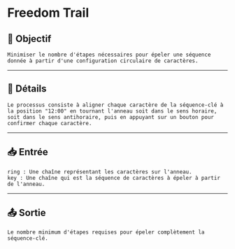 # Freedom Trail

## 🎯 Objectif

    Minimiser le nombre d'étapes nécessaires pour épeler une séquence donnée à partir d'une configuration circulaire de caractères.

---

## 📝 Détails

    Le processus consiste à aligner chaque caractère de la séquence-clé à la position "12:00" en tournant l'anneau soit dans le sens horaire, soit dans le sens antihoraire, puis en appuyant sur un bouton pour confirmer chaque caractère.

---

## 📥 Entrée

    ring : Une chaîne représentant les caractères sur l'anneau.
    key : Une chaîne qui est la séquence de caractères à épeler à partir de l'anneau.

---

## 📤 Sortie

    Le nombre minimum d'étapes requises pour épeler complètement la séquence-clé.

